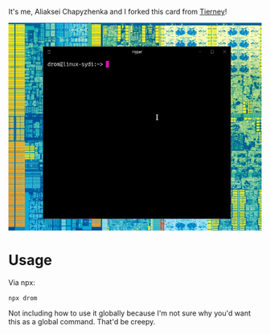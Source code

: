 It's me, Aliaksei Chapyzhenka and I forked this card from [Tierney](https://github.com/bnb/bitandbang)!

![Card](card.gif)

# Usage
Via npx:
```
npx drom
```

Not including how to use it globally because I'm not sure why you'd want this as a global command. That'd be creepy.
